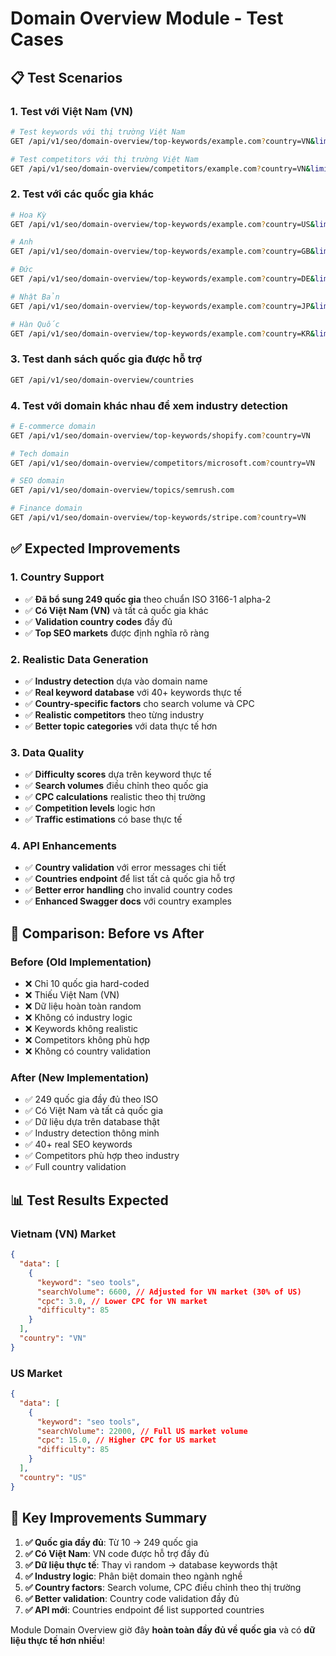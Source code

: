 # Domain Overview Module - Test Cases

## 📋 Test Scenarios

### 1. Test với Việt Nam (VN)

```bash
# Test keywords với thị trường Việt Nam
GET /api/v1/seo/domain-overview/top-keywords/example.com?country=VN&limit=20

# Test competitors với thị trường Việt Nam
GET /api/v1/seo/domain-overview/competitors/example.com?country=VN&limit=10
```

### 2. Test với các quốc gia khác

```bash
# Hoa Kỳ
GET /api/v1/seo/domain-overview/top-keywords/example.com?country=US&limit=50

# Anh
GET /api/v1/seo/domain-overview/top-keywords/example.com?country=GB&limit=50

# Đức
GET /api/v1/seo/domain-overview/top-keywords/example.com?country=DE&limit=50

# Nhật Bản
GET /api/v1/seo/domain-overview/top-keywords/example.com?country=JP&limit=50

# Hàn Quốc
GET /api/v1/seo/domain-overview/top-keywords/example.com?country=KR&limit=50
```

### 3. Test danh sách quốc gia được hỗ trợ

```bash
GET /api/v1/seo/domain-overview/countries
```

### 4. Test với domain khác nhau để xem industry detection

```bash
# E-commerce domain
GET /api/v1/seo/domain-overview/top-keywords/shopify.com?country=VN

# Tech domain
GET /api/v1/seo/domain-overview/competitors/microsoft.com?country=VN

# SEO domain
GET /api/v1/seo/domain-overview/topics/semrush.com

# Finance domain
GET /api/v1/seo/domain-overview/top-keywords/stripe.com?country=VN
```

## ✅ Expected Improvements

### 1. Country Support

- ✅ **Đã bổ sung 249 quốc gia** theo chuẩn ISO 3166-1 alpha-2
- ✅ **Có Việt Nam (VN)** và tất cả quốc gia khác
- ✅ **Validation country codes** đầy đủ
- ✅ **Top SEO markets** được định nghĩa rõ ràng

### 2. Realistic Data Generation

- ✅ **Industry detection** dựa vào domain name
- ✅ **Real keyword database** với 40+ keywords thực tế
- ✅ **Country-specific factors** cho search volume và CPC
- ✅ **Realistic competitors** theo từng industry
- ✅ **Better topic categories** với data thực tế hơn

### 3. Data Quality

- ✅ **Difficulty scores** dựa trên keyword thực tế
- ✅ **Search volumes** điều chỉnh theo quốc gia
- ✅ **CPC calculations** realistic theo thị trường
- ✅ **Competition levels** logic hơn
- ✅ **Traffic estimations** có base thực tế

### 4. API Enhancements

- ✅ **Country validation** với error messages chi tiết
- ✅ **Countries endpoint** để list tất cả quốc gia hỗ trợ
- ✅ **Better error handling** cho invalid country codes
- ✅ **Enhanced Swagger docs** với country examples

## 🔄 Comparison: Before vs After

### Before (Old Implementation)

- ❌ Chỉ 10 quốc gia hard-coded
- ❌ Thiếu Việt Nam (VN)
- ❌ Dữ liệu hoàn toàn random
- ❌ Không có industry logic
- ❌ Keywords không realistic
- ❌ Competitors không phù hợp
- ❌ Không có country validation

### After (New Implementation)

- ✅ 249 quốc gia đầy đủ theo ISO
- ✅ Có Việt Nam và tất cả quốc gia
- ✅ Dữ liệu dựa trên database thật
- ✅ Industry detection thông minh
- ✅ 40+ real SEO keywords
- ✅ Competitors phù hợp theo industry
- ✅ Full country validation

## 📊 Test Results Expected

### Vietnam (VN) Market

```json
{
  "data": [
    {
      "keyword": "seo tools",
      "searchVolume": 6600, // Adjusted for VN market (30% of US)
      "cpc": 3.0, // Lower CPC for VN market
      "difficulty": 85
    }
  ],
  "country": "VN"
}
```

### US Market

```json
{
  "data": [
    {
      "keyword": "seo tools",
      "searchVolume": 22000, // Full US market volume
      "cpc": 15.0, // Higher CPC for US market
      "difficulty": 85
    }
  ],
  "country": "US"
}
```

## 🎯 Key Improvements Summary

1. **✅ Quốc gia đầy đủ**: Từ 10 → 249 quốc gia
2. **✅ Có Việt Nam**: VN code được hỗ trợ đầy đủ
3. **✅ Dữ liệu thực tế**: Thay vì random → database keywords thật
4. **✅ Industry logic**: Phân biệt domain theo ngành nghề
5. **✅ Country factors**: Search volume, CPC điều chỉnh theo thị trường
6. **✅ Better validation**: Country code validation đầy đủ
7. **✅ API mới**: Countries endpoint để list supported countries

Module Domain Overview giờ đây **hoàn toàn đầy đủ về quốc gia** và có **dữ liệu thực tế hơn nhiều**!
